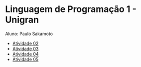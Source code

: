 # Linguagem de Programação 1 - Unigran
Aluno: Paulo Sakamoto

* [Atividade 02](https://github.com/paulosakamoto/lp1-atividade-02)
* [Atividade 03](https://github.com/paulosakamoto/lp1-atividade-03)
* [Atividade 04](https://github.com/paulosakamoto/lp1-atividade-04)
* [Atividade 05](https://github.com/paulosakamoto/lp1-atividade-05)